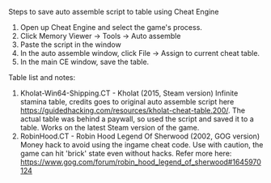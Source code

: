 Steps to save auto assemble script to table using Cheat Engine

1. Open up Cheat Engine and select the game's process. 
2. Click Memory Viewer -> Tools -> Auto assemble
3. Paste the script in the window
4. In the auto assemble window, click File -> Assign to current cheat table. 
5. In the main CE window, save the table. 

Table list and notes:
1. Kholat-Win64-Shipping.CT - Kholat (2015, Steam version) Infinite stamina table, credits goes to original auto assemble script here 
https://guidedhacking.com/resources/kholat-cheat-table.200/. The actual table was behind a paywall, so used the script and saved it to a table.
Works on the latest Steam version of the game. 
2. RobinHood.CT - Robin Hood Legend Of Sherwood (2002, GOG version) Money hack to avoid using the ingame cheat code. Use with caution, the game can hit 'brick' state even without hacks. Refer more here: https://www.gog.com/forum/robin_hood_legend_of_sherwood#1645970124
